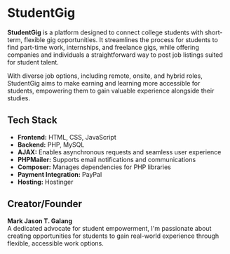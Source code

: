# StudentGig
**StudentGig** is a platform designed to connect college students with short-term, flexible gig opportunities. It streamlines the process for students to find part-time work, internships, and freelance gigs, while offering companies and individuals a straightforward way to post job listings suited for student talent.

With diverse job options, including remote, onsite, and hybrid roles, StudentGig aims to make earning and learning more accessible for students, empowering them to gain valuable experience alongside their studies.

## Tech Stack
- **Frontend:** HTML, CSS, JavaScript
- **Backend:** PHP, MySQL
- **AJAX:** Enables asynchronous requests and seamless user experience
- **PHPMailer:** Supports email notifications and communications
- **Composer:** Manages dependencies for PHP libraries
- **Payment Integration:** PayPal
- **Hosting:** Hostinger

## Creator/Founder
**Mark Jason T. Galang**  
A dedicated advocate for student empowerment, I'm passionate about creating opportunities for students to gain real-world experience through flexible, accessible work options.
